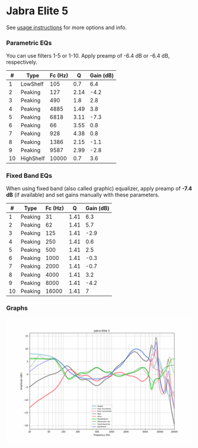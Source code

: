# Jabra Elite 5
See [usage instructions](https://github.com/jaakkopasanen/AutoEq#usage) for more options and info.

### Parametric EQs
You can use filters 1-5 or 1-10. Apply preamp of -6.4 dB or -6.4 dB, respectively.

|   # | Type      |   Fc (Hz) |    Q |   Gain (dB) |
|-----|-----------|-----------|------|-------------|
|   1 | LowShelf  |       105 | 0.7  |         6.4 |
|   2 | Peaking   |       127 | 2.14 |        -4.2 |
|   3 | Peaking   |       490 | 1.8  |         2.8 |
|   4 | Peaking   |      4885 | 1.49 |         3.8 |
|   5 | Peaking   |      6818 | 3.11 |        -7.3 |
|   6 | Peaking   |        66 | 3.55 |         0.8 |
|   7 | Peaking   |       928 | 4.38 |         0.8 |
|   8 | Peaking   |      1386 | 2.15 |        -1.1 |
|   9 | Peaking   |      9587 | 2.99 |        -2.8 |
|  10 | HighShelf |     10000 | 0.7  |         3.6 |

### Fixed Band EQs
When using fixed band (also called graphic) equalizer, apply preamp of **-7.4 dB** (if available) and set gains manually with these parameters.

|   # | Type    |   Fc (Hz) |    Q |   Gain (dB) |
|-----|---------|-----------|------|-------------|
|   1 | Peaking |        31 | 1.41 |         6.3 |
|   2 | Peaking |        62 | 1.41 |         5.7 |
|   3 | Peaking |       125 | 1.41 |        -2.9 |
|   4 | Peaking |       250 | 1.41 |         0.6 |
|   5 | Peaking |       500 | 1.41 |         2.5 |
|   6 | Peaking |      1000 | 1.41 |        -0.3 |
|   7 | Peaking |      2000 | 1.41 |        -0.7 |
|   8 | Peaking |      4000 | 1.41 |         3.2 |
|   9 | Peaking |      8000 | 1.41 |        -4.2 |
|  10 | Peaking |     16000 | 1.41 |         7   |

### Graphs
![](./Jabra%20Elite%205.png)
